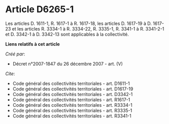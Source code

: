 # Article D6265-1

Les articles D. 1611-1, R. 1617-1 à R. 1617-18, les articles D. 1617-19 à D. 1617-23 et les articles R. 3334-1 à R. 3334-22,
R. 3335-1, R. 3341-1 à R. 3341-2-1 et D. 3342-1 à D. 3342-13 sont applicables à la collectivité.

**Liens relatifs à cet article**

_Créé par_:

  - Décret n°2007-1847 du 26 décembre 2007 - art. (V)

_Cite_:

  - Code général des collectivités territoriales - art. D1611-1
  - Code général des collectivités territoriales - art. D1617-19
  - Code général des collectivités territoriales - art. D3342-1
  - Code général des collectivités territoriales - art. R1617-1
  - Code général des collectivités territoriales - art. R3334-1
  - Code général des collectivités territoriales - art. R3335-1
  - Code général des collectivités territoriales - art. R3341-1
